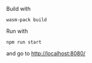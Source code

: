 Build with

```
wasm-pack build
```


Run with

```
npm run start
```

and go to <http://localhost:8080/>
